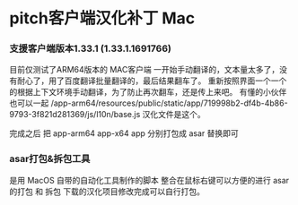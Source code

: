 # pitch客户端汉化补丁 Mac
### 支援客户端版本1.33.1 (1.33.1.1691766)
目前仅测试了ARM64版本的 MAC客户端
一开始手动翻译的，文本量太多了，没有耐心了，用了百度翻译批量翻译的，最后结果翻车了。
重新按照界面一个一个的根据上下文环境手动翻译，为了防止再次翻车，还是传上来吧。
有懂的小伙伴也可以一起 /app-arm64/resources/public/static/app/719998b2-df4b-4b86-9793-3f821d281369/js/l10n/base.js 汉化文件是这个。

完成之后 把 app-arm64 app-x64 app 分别打包成 asar 替换即可

### asar打包&拆包工具
是用 MacOS 自带的自动化工具制作的脚本
整合在鼠标右键可以方便的进行 asar 的打包 和 拆包 下载的汉化项目修改完成可以自行打包。